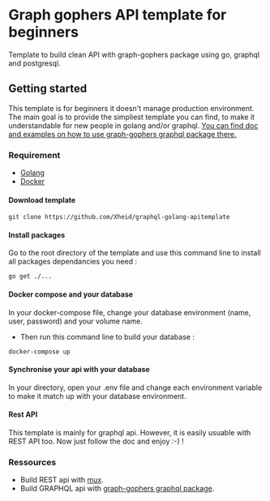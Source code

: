 # Graph gophers API template for beginners

Template to build clean API with graph-gophers package using go, graphql and postgresql.

## Getting started

This template is for beginners it doesn't manage production environment. The main goal is to provide the simpliest template you can find, to make it understandable for new people in golang and/or graphql. [You can find doc and examples on how to use graph-gophers graphql package there.](https://github.com/graph-gophers/graphql-go)

### Requirement

* [Golang](https://golang.org/doc/install)
* [Docker](https://docs.docker.com/v17.12/install/)

#### Download template

```
git clone https://github.com/Xheid/graphql-golang-apitemplate
```

#### Install packages

Go to the root directory of the template and use this command line to install all packages dependancies you need :

```
go get ./...
```

#### Docker compose and your database

In your docker-compose file, change your database environment (name, user, password) and your volume name.
* Then run this command line to build your database :

```
docker-compose up
```

#### Synchronise your api with your database

In your directory, open your .env file and change each environment variable to make it match up with your database environment.

#### Rest API

This template is mainly for graphql api. However, it is easily usuable with REST API too. Now just follow the doc and enjoy :-) ! 

### Ressources 

* Build REST api with [mux](https://github.com/gorilla/mux).
* Build GRAPHQL api with [graph-gophers graphql package](https://github.com/graph-gophers/graphql-go).

